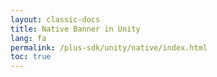 ```yaml
---
layout: classic-docs
title: Native Banner in Unity
lang: fa
permalink: /plus-sdk/unity/native/index.html
toc: true
---
```

